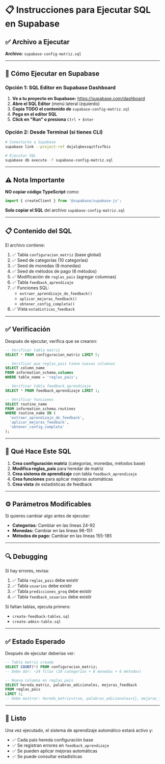 # 📋 Instrucciones para Ejecutar SQL en Supabase

## ✅ Archivo a Ejecutar

**Archivo:** `supabase-config-matriz.sql`

---

## 🚀 Cómo Ejecutar en Supabase

### Opción 1: SQL Editor en Supabase Dashboard

1. **Ve a tu proyecto en Supabase:** https://supabase.com/dashboard
2. **Abre el SQL Editor** (menú lateral izquierdo)
3. **Copia TODO el contenido de** `supabase-config-matriz.sql`
4. **Pega en el editor SQL**
5. **Click en "Run" o presiona** `Ctrl + Enter`

### Opción 2: Desde Terminal (si tienes CLI)

```bash
# Conectarte a Supabase
supabase link --project-ref dojalqbexsqutfzvfbis

# Ejecutar SQL
supabase db execute -f supabase-config-matriz.sql
```

---

## ⚠️ Nota Importante

**NO copiar código TypeScript** como:
```typescript
import { createClient } from '@supabase/supabase-js';
```

**Solo copiar el SQL** del archivo `supabase-config-matriz.sql`

---

## 📋 Contenido del SQL

El archivo contiene:

1. ✅ Tabla `configuracion_matriz` (base global)
2. ✅ Seed de categorías (10 categorías)
3. ✅ Seed de monedas (8 monedas)
4. ✅ Seed de métodos de pago (6 métodos)
5. ✅ Modificación de `reglas_pais` (agregar columnas)
6. ✅ Tabla `feedback_aprendizaje`
7. ✅ Funciones SQL:
   - `extraer_aprendizaje_de_feedback()`
   - `aplicar_mejoras_feedback()`
   - `obtener_config_completa()`
8. ✅ Vista `estadisticas_feedback`

---

## ✅ Verificación

Después de ejecutar, verifica que se crearon:

```sql
-- Verificar tabla matriz
SELECT * FROM configuracion_matriz LIMIT 5;

-- Verificar que reglas_pais tiene nuevas columnas
SELECT column_name 
FROM information_schema.columns 
WHERE table_name = 'reglas_pais';

-- Verificar tabla feedback_aprendizaje
SELECT * FROM feedback_aprendizaje LIMIT 1;

-- Verificar funciones
SELECT routine_name 
FROM information_schema.routines 
WHERE routine_name IN (
  'extraer_aprendizaje_de_feedback',
  'aplicar_mejoras_feedback',
  'obtener_config_completa'
);
```

---

## 🎯 Qué Hace Este SQL

1. **Crea configuración matriz** (categorías, monedas, métodos base)
2. **Modifica reglas_pais** para heredar de matriz
3. **Crea sistema de aprendizaje** con tabla `feedback_aprendizaje`
4. **Crea funciones** para aplicar mejoras automáticas
5. **Crea vista** de estadísticas de feedback

---

## ⚙️ Parámetros Modificables

Si quieres cambiar algo antes de ejecutar:

- **Categorías:** Cambiar en las líneas 24-92
- **Monedas:** Cambiar en las líneas 96-151
- **Métodos de pago:** Cambiar en las líneas 155-185

---

## 🔍 Debugging

Si hay errores, revisa:

1. ✅ Tabla `reglas_pais` debe existir
2. ✅ Tabla `usuarios` debe existir
3. ✅ Tabla `predicciones_groq` debe existir
4. ✅ Tabla `feedback_usuarios` debe existir

Si faltan tablas, ejecuta primero:
- `create-feedback-tables.sql`
- `create-admin-table.sql`

---

## ✅ Estado Esperado

Después de ejecutar deberías ver:

```sql
-- Tabla matriz creada
SELECT COUNT(*) FROM configuracion_matriz;
-- Debe dar: ~24 filas (10 categorías + 8 monedas + 6 métodos)

-- Nueva columna en reglas_pais
SELECT hereda_matriz, palabras_adicionales, mejoras_feedback 
FROM reglas_pais 
LIMIT 1;
-- Debe mostrar: hereda_matriz=true, palabras_adicionales={}, mejoras_feedback=0
```

---

## 🎉 Listo

Una vez ejecutado, el sistema de aprendizaje automático estará activo y:

- ✅ Cada país hereda configuración base
- ✅ Se registran errores en `feedback_aprendizaje`
- ✅ Se pueden aplicar mejoras automáticas
- ✅ Se puede consultar estadísticas

